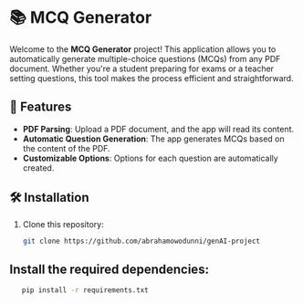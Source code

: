 # 📚 MCQ Generator

Welcome to the **MCQ Generator** project! This application allows you to automatically generate multiple-choice questions (MCQs) from any PDF document. Whether you're a student preparing for exams or a teacher setting questions, this tool makes the process efficient and straightforward.

## 🚀 Features

- **PDF Parsing**: Upload a PDF document, and the app will read its content.
- **Automatic Question Generation**: The app generates MCQs based on the content of the PDF.
- **Customizable Options**: Options for each question are automatically created.

## 🛠️ Installation

1. Clone this repository:
   ```bash
   git clone https://github.com/abrahamowodunni/genAI-project
## Install the required dependencies:
```bash
   pip install -r requirements.txt
